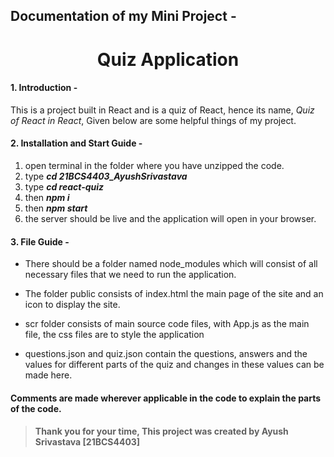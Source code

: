 ## Documentation of my Mini Project -
# <center> **Quiz Application** </center>

#### 1. Introduction - 
  This is a project built in React and is a quiz of React, hence its name, *Quiz of React in React*, Given below are some helpful things of my project.

#### 2. Installation and Start Guide -
  1. open terminal in the folder where you have unzipped the code.
  2. type ***cd 21BCS4403_AyushSrivastava***
  3. type ***cd react-quiz***
  4. then ***npm i***
  5. then ***npm start***
  6. the server should be live and the application will open in your browser.

#### 3. File Guide - 
- There should be a folder named node_modules which will consist of all necessary files that we need to run the application.

- The folder public consists of index.html the main page of the site and an icon to display the site.

- scr folder consists of main source code files, with App.js as the main file, the css files are to style the application

- questions.json and quiz.json contain the questions, answers and the values for different parts of the quiz and changes in these values can be made here.

#### Comments are made wherever applicable in the code to explain the parts of the code.

#### <blockquote> Thank you for your time, This project was created by Ayush Srivastava [21BCS4403]</blockquote>